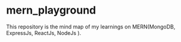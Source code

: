 # mern_playground
This repository is the mind map of my learnings on MERN(MongoDB, ExpressJs, ReactJs, NodeJs ). 
